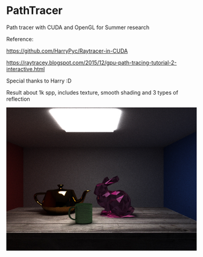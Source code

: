 # PathTracer
Path tracer with CUDA and OpenGL for Summer research


Reference:


https://github.com/HarryPyc/Raytracer-in-CUDA


https://raytracey.blogspot.com/2015/12/gpu-path-tracing-tutorial-2-interactive.html


Special thanks to Harry :D


Result about 1k spp, includes texture, smooth shading and 3 types of reflection


![image](https://github.com/wangyiyun/PathTracer/blob/master/PathTracer/output/pt_result.jpg)
